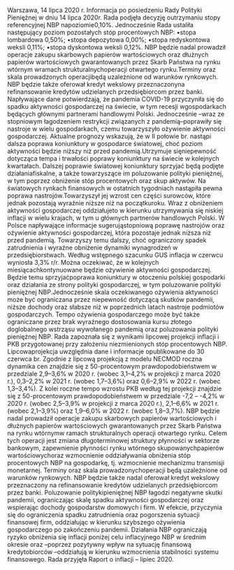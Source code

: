Warszawa, 14 lipca 2020 r.
Informacja po posiedzeniu Rady Polityki Pieniężnej
w dniu 14 lipca 2020r.
Rada podjęła decyzję outrzymaniu stopy referencyjnej NBP napoziomie0,10%.
Jednocześnie Rada ustaliła następujący poziom pozostałych stóp procentowych NBP:
•stopa lombardowa 0,50%;
•stopa depozytowa 0,00%;
•stopa redyskontowa weksli 0,11%;
•stopa dyskontowa weksli 0,12%.
NBP będzie nadal prowadził operacje zakupu skarbowych papierów wartościowych
oraz dłużnych papierów wartościowych gwarantowanych przez Skarb Państwa na
rynku wtórnym wramach strukturalnychoperacji otwartego rynku.Terminy oraz skala
prowadzonych operacjibędą uzależnione od warunków rynkowych.
NBP będzie także oferował kredyt wekslowy przeznaczonyna refinansowanie
kredytów udzielanych przedsiębiorcom przez banki.
Napływające dane potwierdzają, że pandemia COVID-19 przyczyniła się do spadku
aktywności gospodarczej na świecie, w tym recesji wgospodarkach będących głównymi
partnerami handlowymi Polski. Jednocześnie –wraz ze stopniowym łagodzeniem
restrykcji związanych z pandemią–poprawiły się nastroje w wielu gospodarkach, czemu
towarzyszyło ożywienie aktywności gospodarczej. Aktualne prognozy wskazują, że w II
połowie br. nastąpi dalsza poprawa koniunktury w gospodarce światowej, choć poziom
aktywności będzie niższy niż przed pandemią.Utrzymuje sięniepewność dotycząca
tempa i trwałości poprawy koniunktury na świecie w kolejnych kwartałach.
Dalszej poprawie światowej koniunktury sprzyjać będą podjęte działaniafiskalne, a
także towarzyszące im poluzowanie polityki pieniężnej, w tym poprzez obniżenie stóp
procentowych oraz skup aktywów.
Na światowych rynkach finansowych w ostatnich tygodniach nastąpiła pewna
poprawa nastrojów.Towarzyszył jej wzrost cen części surowców, które jednak pozostają
wyraźnie niższe niż na początkuroku. Wraz z obniżeniem aktywności gospodarczej
oddziałujeto w kierunku utrzymywania się niskiej inflacji w wielu krajach, w tym u
głównych partnerów handlowych Polski.
W Polsce napływające informacje sugerująstopniową poprawę nastrojów oraz
ożywienie aktywności gospodarczej, która pozostaje jednak niższa niż przed pandemią.
Towarzyszy temu dalszy, choć ograniczony spadek zatrudnienia i wyraźne obniżenie
dynamiki wynagrodzeń w przedsiębiorstwach. Według wstępnego szacunku GUS
inflacja w czerwcu wyniosła 3,3% r/r.
Można oczekiwać, że w kolejnych miesiącachkontynuowane będzie ożywienie
aktywności gospodarczej. Będzie temu sprzyjaćpoprawa koniunktury w otoczeniu
polskiej gospodarki oraz działania ze strony polityki gospodarczej, w tym poluzowanie
polityki pieniężnej NBP.Jednocześnie skala oczekiwanego ożywienia aktywności może
być ograniczana przez niepewność dotyczącą skutków pandemii, niższe dochody oraz
słabsze niż w poprzednich latach nastroje podmiotów gospodarczych. Tempo ożywienia
gospodarczego może być także ograniczane przez brak wyraźnego dostosowania kursu
złotego doglobalnego wstrząsu wywołanego pandemią oraz poluzowania polityki
pieniężnej NBP.
Rada zapoznała się z wynikami lipcowej projekcji inflacji i PKB przygotowanej przy
założeniu niezmienionych stóp procentowych NBP. Lipcowaprojekcja uwzględnia dane
i informacje opublikowane do 30 czerwca br. Zgodnie z lipcową projekcją z modelu
NECMOD roczna dynamika cen znajdzie się z 50-procentowym prawdopodobieństwem
w przedziale 2,9–3,6% w 2020 r. (wobec 3,1–4,2% w projekcji z marca 2020 r.), 0,3–2,2% w
2021 r. (wobec 1,7–3,6%) oraz 0,6–2,9% w 2022 r. (wobec 1,3–3,4%). Z kolei roczne tempo
wzrostu PKB według tej projekcji znajdzie się z 50-procentowym prawdopodobieństwem
w przedziale -7,2 – -4,2% w 2020 r. (wobec 2,5–3,9% w projekcji z marca 2020 r.), 2,1–6,6%
w 2021 r. (wobec 2,1–3,9%) oraz 1,9–6,0% w 2022 r. (wobec 1,8–3,7%).
NBP będzie nadal prowadził operacje zakupu skarbowych papierów wartościowych i
dłużnych papierów wartościowych gwarantowanych przez Skarb Państwa na rynku
wtórnymw ramach strukturalnych operacji otwartego rynku. Celem tych operacji jest
zmiana długoterminowej struktury płynności w sektorze bankowym, zapewnienie
płynności rynku wtórnego skupowanychpapierów wartościowychoraz wzmocnienie
oddziaływania obniżenia stóp procentowych NBP na gospodarkę, tj. wzmocnienie
mechanizmu transmisji monetarnej. Terminy oraz skala prowadzonychoperacji będą
uzależnione od warunków rynkowych.
NBP będzie także nadal oferował kredyt wekslowy przeznaczony na refinansowanie
kredytów udzielanych przedsiębiorcom przez banki.
Poluzowanie politykipieniężnej NBP łagodzi negatywne skutki pandemii,
ograniczając skalę spadku aktywności gospodarczej oraz wspierając dochody
gospodarstw domowych i firm. W efekcie, przyczynia się do ograniczenia spadku
zatrudnienia oraz pogorszenia sytuacji finansowej firm, oddziałując w kierunku
szybszego ożywienia gospodarczego po zakończeniu pandemii. Działania NBP
ograniczają ryzyko obniżenia się inflacji poniżej celu inflacyjnego NBP w średnim okresie
oraz –poprzez pozytywny wpływ na sytuację finansową kredytobiorców –oddziałują w
kierunku wzmocnienia stabilności systemu finansowego.
Rada przyjęła Raport o inflacji – lipiec 2020.
